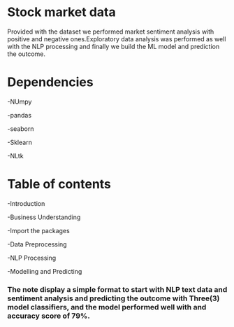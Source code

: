 # Stock market data
Provided with the dataset we performed market sentiment analysis with positive and negative ones.Exploratory data analysis was performed as well with the NLP processing and finally we build the ML model and prediction the outcome.

# Dependencies
-NUmpy

-pandas

-seaborn

-Sklearn

-NLtk

# Table of contents
-Introduction

-Business Understanding

-Import the packages

-Data Preprocessing

-NLP Processing

-Modelling and Predicting 

### The note display a simple format to start with NLP text data and sentiment analysis and predicting the outcome with Three(3) model classifiers, and the model performed well with and accuracy score of 79%.
